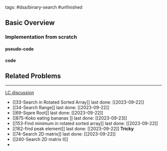 tags: #dsa/binary-search #unfinished 
## Basic Overview

### Implementation from scratch
#### pseudo-code

#### code

## Related Problems
---
[LC discussion](https://leetcode.com/discuss/study-guide/786126/Python-Powerful-Ultimate-Binary-Search-Template.-Solved-many-problems)

- [[33-Search in Rotated Sorted Array]] last done: [[2023-09-22]]
- [[34-Search Range]] last done: [[2023-09-22]]
- [[69-Sqare Root]] last done: [[2023-09-22]]
- [[875-Koko eating bananas ]] last done: [[2023-09-23]]
- [[153-Find minimum in rotated sorted array]] last done: [[2023-09-22]]
- [[162-find peak element]] last done: [[2023-09-22]] **Tricky**
- [[74-Search 2D matrix]] last done: [[2023-09-22]]
- [[240-Search 2D matrix II]]
- 

